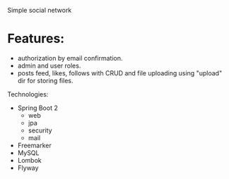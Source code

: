 Simple social network

# Features:
- authorization by email confirmation.
- admin and user roles.
- posts feed, likes, follows with CRUD and file uploading using "upload" dir for storing files.


Technologies:
- Spring Boot 2
    - web
    - jpa
    - security
    - mail
- Freemarker
- MySQL
- Lombok
- Flyway
 
